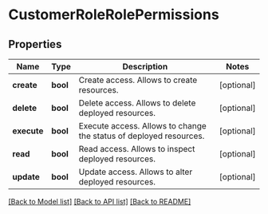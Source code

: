 # CustomerRoleRolePermissions

## Properties
Name | Type | Description | Notes
------------ | ------------- | ------------- | -------------
**create** | **bool** | Create access. Allows to create resources. | [optional] 
**delete** | **bool** | Delete access. Allows to delete deployed resources. | [optional] 
**execute** | **bool** | Execute access. Allows to change the status of deployed resources. | [optional] 
**read** | **bool** | Read access. Allows to inspect deployed resources. | [optional] 
**update** | **bool** | Update access. Allows to alter deployed resources. | [optional] 

[[Back to Model list]](../README.md#documentation-for-models) [[Back to API list]](../README.md#documentation-for-api-endpoints) [[Back to README]](../README.md)


